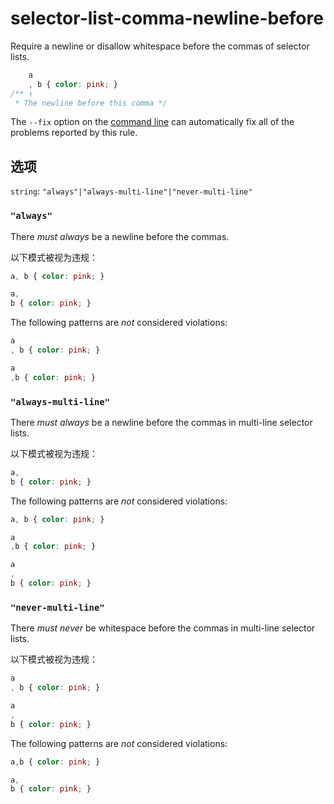 # selector-list-comma-newline-before

Require a newline or disallow whitespace before the commas of selector lists.

```css
    a
    , b { color: pink; }
/** ↑
 * The newline before this comma */
```

The `--fix` option on the [command line](../../../docs/user-guide/cli.md#autofixing-errors) can automatically fix all of the problems reported by this rule.

## 选项

`string`: `"always"|"always-multi-line"|"never-multi-line"`

### `"always"`

There *must always* be a newline before the commas.

以下模式被视为违规：

```css
a, b { color: pink; }
```

```css
a,
b { color: pink; }
```

The following patterns are *not* considered violations:

```css
a
, b { color: pink; }
```

```css
a
,b { color: pink; }
```

### `"always-multi-line"`

There *must always* be a newline before the commas in multi-line selector lists.

以下模式被视为违规：

```css
a,
b { color: pink; }
```

The following patterns are *not* considered violations:

```css
a, b { color: pink; }
```

```css
a
,b { color: pink; }
```

```css
a
,
b { color: pink; }
```

### `"never-multi-line"`

There *must never* be whitespace before the commas in multi-line selector lists.

以下模式被视为违规：

```css
a
, b { color: pink; }
```

```css
a
,
b { color: pink; }
```

The following patterns are *not* considered violations:

```css
a,b { color: pink; }
```

```css
a,
b { color: pink; }
```
